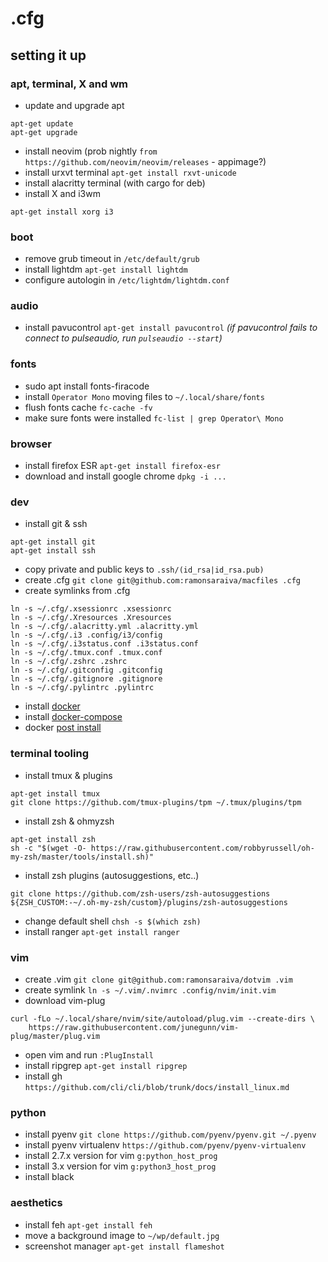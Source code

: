 # .cfg

## setting it up

### apt, terminal, X and wm
* update and upgrade apt
```
apt-get update
apt-get upgrade
```
* install neovim (prob nightly `from https://github.com/neovim/neovim/releases` - appimage?)
* install urxvt terminal `apt-get install rxvt-unicode`
* install alacritty terminal (with cargo for deb)
* install X and i3wm
```
apt-get install xorg i3
```

### boot

* remove grub timeout in `/etc/default/grub`
* install lightdm `apt-get install lightdm`
* configure autologin in `/etc/lightdm/lightdm.conf`

### audio

* install pavucontrol `apt-get install pavucontrol` 
*(if pavucontrol fails to connect to pulseaudio, run `pulseaudio --start`)*

### fonts

* sudo apt install fonts-firacode
* install `Operator Mono` moving files to `~/.local/share/fonts`
* flush fonts cache `fc-cache -fv`
* make sure fonts were installed `fc-list | grep Operator\ Mono`

### browser

* install firefox ESR `apt-get install firefox-esr`
* download and install google chrome `dpkg -i ...`

### dev

* install git & ssh
```
apt-get install git
apt-get install ssh
```
* copy private and public keys to `.ssh/(id_rsa|id_rsa.pub)`
* create .cfg `git clone git@github.com:ramonsaraiva/macfiles .cfg`
* create symlinks from .cfg
```
ln -s ~/.cfg/.xsessionrc .xsessionrc
ln -s ~/.cfg/.Xresources .Xresources
ln -s ~/.cfg/.alacritty.yml .alacritty.yml
ln -s ~/.cfg/.i3 .config/i3/config
ln -s ~/.cfg/.i3status.conf .i3status.conf
ln -s ~/.cfg/.tmux.conf .tmux.conf
ln -s ~/.cfg/.zshrc .zshrc
ln -s ~/.cfg/.gitconfig .gitconfig
ln -s ~/.cfg/.gitignore .gitignore
ln -s ~/.cfg/.pylintrc .pylintrc
```
* install [docker](https://docs.docker.com/install/linux/docker-ce/debian/)
* install [docker-compose](https://docs.docker.com/compose/install/)
* docker [post install](https://docs.docker.com/install/linux/linux-postinstall/)

### terminal tooling

* install tmux & plugins
```
apt-get install tmux
git clone https://github.com/tmux-plugins/tpm ~/.tmux/plugins/tpm
```
* install zsh & ohmyzsh
```
apt-get install zsh
sh -c "$(wget -O- https://raw.githubusercontent.com/robbyrussell/oh-my-zsh/master/tools/install.sh)"
```
* install zsh plugins (autosuggestions, etc..)
```
git clone https://github.com/zsh-users/zsh-autosuggestions ${ZSH_CUSTOM:-~/.oh-my-zsh/custom}/plugins/zsh-autosuggestions
```
* change default shell `chsh -s $(which zsh)`
* install ranger `apt-get install ranger`

### vim

* create .vim `git clone git@github.com:ramonsaraiva/dotvim .vim`
* create symlink `ln -s ~/.vim/.nvimrc .config/nvim/init.vim`
* download vim-plug
```
curl -fLo ~/.local/share/nvim/site/autoload/plug.vim --create-dirs \
    https://raw.githubusercontent.com/junegunn/vim-plug/master/plug.vim
```
* open vim and run `:PlugInstall`
* install ripgrep `apt-get install ripgrep`
* install gh `https://github.com/cli/cli/blob/trunk/docs/install_linux.md`

### python

* install pyenv `git clone https://github.com/pyenv/pyenv.git ~/.pyenv`
* install pyenv virtualenv `https://github.com/pyenv/pyenv-virtualenv`
* install 2.7.x version for vim `g:python_host_prog`
* install 3.x version for vim `g:python3_host_prog`
* install black

### aesthetics

* install feh `apt-get install feh`
* move a background image to `~/wp/default.jpg`
* screenshot manager `apt-get install flameshot`
